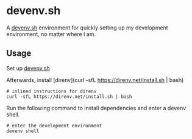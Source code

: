 # devenv.sh

A [devenv.sh](https://devenv.sh/) environment for quickly setting up my development environment, no matter where I am.

## Usage

Set up [devenv.sh](https://devenv.sh/getting-started/)

Afterwards, install [direnv](curl -sfL https://direnv.net/install.sh | bash)

```
# inlined instructions for direnv
curl -sfL https://direnv.net/install.sh | bash
```

Run the following command to install dependencies and enter a devenv shell.

```
# enter the development environment
devenv shell
```
